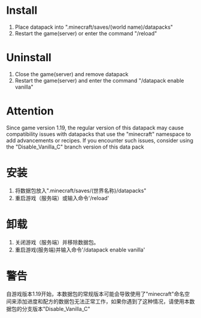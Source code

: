 # Install
1. Place datapack into ".minecraft/saves/(world name)/datapacks"
2. Restart the game(server) or enter the command "/reload"
# Uninstall
1. Close the game(server) and remove datapack
2. Restart the game(server) and enter the command "/datapack enable vanilla"
# Attention
Since game version 1.19, the regular version of this datapack may cause compatibility issues with datapacks that use the "minecraft" namespace to add advancements or recipes. If you encounter such issues, consider using the "Disable_Vanilla_C" branch version of this data pack

# 安装
1. 将数据包放入".minecraft/saves/(世界名称)/datapacks"
2. 重启游戏（服务端）或输入命令'/reload'
# 卸载
1. 关闭游戏（服务端）并移除数据包。
2. 重启游戏(服务端)并输入命令'/datapack enable vanilla'
# 警告
自游戏版本1.19开始，本数据包的常规版本可能会导致使用了"minecraft"命名空间来添加进度和配方的数据包无法正常工作，如果你遇到了这种情况，请使用本数据包的分支版本"Disable_Vanilla_C"

